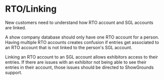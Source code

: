 # RTO/Linking

New customers need to understand how RTO account and SGL accounts are linked.&#x20;

A show company database should only have one RTO account for a person. Having multiple RTO accounts creates confusion if entries get associated to an RTO account that is not linked to the person's SGL account.&#x20;

Linking an RTO account to an SGL account allows exhibitors access to their entries. If there are issues with an exhibitor not being able to see their entries in their account, those issues should be directed to ShowGrounds support.&#x20;
